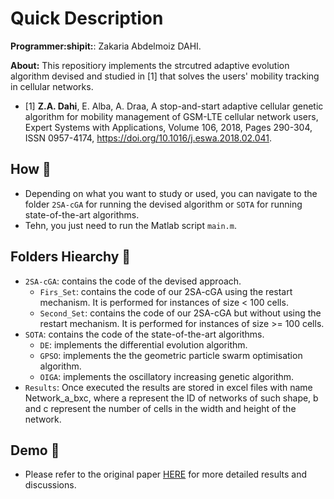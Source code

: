 # Quick Description

**Programmer:shipit:**: Zakaria Abdelmoiz DAHI. 

**About:** This repositiory implements the strcutred adaptive evolution algorithm devised and studied in [1] that solves the users' mobility tracking in cellular networks.

- [1] **Z.A. Dahi**, E. Alba, A. Draa, A stop-and-start adaptive cellular genetic algorithm for mobility management of GSM-LTE cellular network users, Expert Systems with Applications, Volume 106, 2018, Pages 290-304, ISSN 0957-4174, https://doi.org/10.1016/j.eswa.2018.02.041.

## **How :green_book:** 

- Depending on what you want to study or used, you can navigate to the folder `2SA-cGA` for running the devised algorithm or `SOTA` for running state-of-the-art algorithms.
- Tehn, you just need to run the Matlab script `main.m`.

## **Folders Hiearchy :open_file_folder:**
    
- `2SA-cGA`: contains the code of the devised approach.
  - `Firs_Set`: contains the code of our 2SA-cGA using the restart mechanism. It is performed for instances of size < 100 cells.
  - `Second_Set`: contains the code of our 2SA-cGA but without using the restart mechanism. It is performed for instances of size >= 100 cells.
- `SOTA`: contains the code of the state-of-the-art algorithms.
  - `DE`: implements the differential evolution algorithm.
  - `GPSO`: implements the the geometric particle swarm optimisation algorithm.
  - `OIGA`: implements the oscillatory increasing genetic algorithm.
- `Results`: Once executed the results are stored in excel files with name Network_a_bxc, where a represent the ID of networks of such shape, b and c represent the number of cells in the width and height of the network.
    
## **Demo :movie_camera:**
- Please refer to the original paper [HERE](https://www.sciencedirect.com/science/article/pii/S0957417418301301) for more detailed results and discussions.
